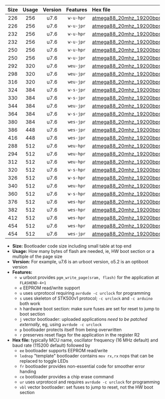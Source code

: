 |Size|Usage|Version|Features|Hex file|
|:-:|:-:|:-:|:-:|:--|
|226|256|u7.6|`w-u-hpr`|[atmega88_20mhz_19200bps_ur.hex](https://raw.githubusercontent.com/stefanrueger/urboot/main/bootloaders/atmega88/fcpu_20mhz/19200_bps/atmega88_20mhz_19200bps_ur.hex)|
|226|256|u7.6|`w-u-jpr`|[atmega88_20mhz_19200bps_ur_vbl.hex](https://raw.githubusercontent.com/stefanrueger/urboot/main/bootloaders/atmega88/fcpu_20mhz/19200_bps/atmega88_20mhz_19200bps_ur_vbl.hex)|
|232|256|u7.6|`w-u-hpr`|[atmega88_20mhz_19200bps_lednop_ur.hex](https://raw.githubusercontent.com/stefanrueger/urboot/main/bootloaders/atmega88/fcpu_20mhz/19200_bps/atmega88_20mhz_19200bps_lednop_ur.hex)|
|232|256|u7.6|`w-u-jpr`|[atmega88_20mhz_19200bps_lednop_ur_vbl.hex](https://raw.githubusercontent.com/stefanrueger/urboot/main/bootloaders/atmega88/fcpu_20mhz/19200_bps/atmega88_20mhz_19200bps_lednop_ur_vbl.hex)|
|250|256|u7.6|`w-u-hpr`|[atmega88_20mhz_19200bps_lednop_fr_ur.hex](https://raw.githubusercontent.com/stefanrueger/urboot/main/bootloaders/atmega88/fcpu_20mhz/19200_bps/atmega88_20mhz_19200bps_lednop_fr_ur.hex)|
|250|256|u7.6|`w-u-jpr`|[atmega88_20mhz_19200bps_lednop_fr_ur_vbl.hex](https://raw.githubusercontent.com/stefanrueger/urboot/main/bootloaders/atmega88/fcpu_20mhz/19200_bps/atmega88_20mhz_19200bps_lednop_fr_ur_vbl.hex)|
|292|320|u7.6|`weu-jpr`|[atmega88_20mhz_19200bps_ee_ur_vbl.hex](https://raw.githubusercontent.com/stefanrueger/urboot/main/bootloaders/atmega88/fcpu_20mhz/19200_bps/atmega88_20mhz_19200bps_ee_ur_vbl.hex)|
|298|320|u7.6|`weu-jpr`|[atmega88_20mhz_19200bps_ee_lednop_ur_vbl.hex](https://raw.githubusercontent.com/stefanrueger/urboot/main/bootloaders/atmega88/fcpu_20mhz/19200_bps/atmega88_20mhz_19200bps_ee_lednop_ur_vbl.hex)|
|316|320|u7.6|`weu-jpr`|[atmega88_20mhz_19200bps_ee_lednop_fr_ur_vbl.hex](https://raw.githubusercontent.com/stefanrueger/urboot/main/bootloaders/atmega88/fcpu_20mhz/19200_bps/atmega88_20mhz_19200bps_ee_lednop_fr_ur_vbl.hex)|
|324|384|u7.6|`w-s-jpr`|[atmega88_20mhz_19200bps_vbl.hex](https://raw.githubusercontent.com/stefanrueger/urboot/main/bootloaders/atmega88/fcpu_20mhz/19200_bps/atmega88_20mhz_19200bps_vbl.hex)|
|330|384|u7.6|`w-s-jpr`|[atmega88_20mhz_19200bps_lednop_vbl.hex](https://raw.githubusercontent.com/stefanrueger/urboot/main/bootloaders/atmega88/fcpu_20mhz/19200_bps/atmega88_20mhz_19200bps_lednop_vbl.hex)|
|344|384|u7.6|`weu-jpr`|[atmega88_20mhz_19200bps_ee_lednop_fr_ce_ur_vbl.hex](https://raw.githubusercontent.com/stefanrueger/urboot/main/bootloaders/atmega88/fcpu_20mhz/19200_bps/atmega88_20mhz_19200bps_ee_lednop_fr_ce_ur_vbl.hex)|
|364|384|u7.6|`w-s-jpr`|[atmega88_20mhz_19200bps_lednop_fr_vbl.hex](https://raw.githubusercontent.com/stefanrueger/urboot/main/bootloaders/atmega88/fcpu_20mhz/19200_bps/atmega88_20mhz_19200bps_lednop_fr_vbl.hex)|
|380|384|u7.6|`wes-jpr`|[atmega88_20mhz_19200bps_ee_vbl.hex](https://raw.githubusercontent.com/stefanrueger/urboot/main/bootloaders/atmega88/fcpu_20mhz/19200_bps/atmega88_20mhz_19200bps_ee_vbl.hex)|
|386|448|u7.6|`wes-jpr`|[atmega88_20mhz_19200bps_ee_lednop_vbl.hex](https://raw.githubusercontent.com/stefanrueger/urboot/main/bootloaders/atmega88/fcpu_20mhz/19200_bps/atmega88_20mhz_19200bps_ee_lednop_vbl.hex)|
|416|448|u7.6|`wes-jpr`|[atmega88_20mhz_19200bps_ee_lednop_fr_vbl.hex](https://raw.githubusercontent.com/stefanrueger/urboot/main/bootloaders/atmega88/fcpu_20mhz/19200_bps/atmega88_20mhz_19200bps_ee_lednop_fr_vbl.hex)|
|288|512|u7.6|`weu-hpr`|[atmega88_20mhz_19200bps_ee_ur.hex](https://raw.githubusercontent.com/stefanrueger/urboot/main/bootloaders/atmega88/fcpu_20mhz/19200_bps/atmega88_20mhz_19200bps_ee_ur.hex)|
|294|512|u7.6|`weu-hpr`|[atmega88_20mhz_19200bps_ee_lednop_ur.hex](https://raw.githubusercontent.com/stefanrueger/urboot/main/bootloaders/atmega88/fcpu_20mhz/19200_bps/atmega88_20mhz_19200bps_ee_lednop_ur.hex)|
|312|512|u7.6|`weu-hpr`|[atmega88_20mhz_19200bps_ee_lednop_fr_ur.hex](https://raw.githubusercontent.com/stefanrueger/urboot/main/bootloaders/atmega88/fcpu_20mhz/19200_bps/atmega88_20mhz_19200bps_ee_lednop_fr_ur.hex)|
|320|512|u7.6|`w-s-hpr`|[atmega88_20mhz_19200bps.hex](https://raw.githubusercontent.com/stefanrueger/urboot/main/bootloaders/atmega88/fcpu_20mhz/19200_bps/atmega88_20mhz_19200bps.hex)|
|326|512|u7.6|`w-s-hpr`|[atmega88_20mhz_19200bps_lednop.hex](https://raw.githubusercontent.com/stefanrueger/urboot/main/bootloaders/atmega88/fcpu_20mhz/19200_bps/atmega88_20mhz_19200bps_lednop.hex)|
|340|512|u7.6|`weu-hpr`|[atmega88_20mhz_19200bps_ee_lednop_fr_ce_ur.hex](https://raw.githubusercontent.com/stefanrueger/urboot/main/bootloaders/atmega88/fcpu_20mhz/19200_bps/atmega88_20mhz_19200bps_ee_lednop_fr_ce_ur.hex)|
|360|512|u7.6|`w-s-hpr`|[atmega88_20mhz_19200bps_lednop_fr.hex](https://raw.githubusercontent.com/stefanrueger/urboot/main/bootloaders/atmega88/fcpu_20mhz/19200_bps/atmega88_20mhz_19200bps_lednop_fr.hex)|
|376|512|u7.6|`wes-hpr`|[atmega88_20mhz_19200bps_ee.hex](https://raw.githubusercontent.com/stefanrueger/urboot/main/bootloaders/atmega88/fcpu_20mhz/19200_bps/atmega88_20mhz_19200bps_ee.hex)|
|382|512|u7.6|`wes-hpr`|[atmega88_20mhz_19200bps_ee_lednop.hex](https://raw.githubusercontent.com/stefanrueger/urboot/main/bootloaders/atmega88/fcpu_20mhz/19200_bps/atmega88_20mhz_19200bps_ee_lednop.hex)|
|412|512|u7.6|`wes-hpr`|[atmega88_20mhz_19200bps_ee_lednop_fr.hex](https://raw.githubusercontent.com/stefanrueger/urboot/main/bootloaders/atmega88/fcpu_20mhz/19200_bps/atmega88_20mhz_19200bps_ee_lednop_fr.hex)|
|454|512|u7.6|`wes-hpr`|[atmega88_20mhz_19200bps_ee_lednop_fr_ce.hex](https://raw.githubusercontent.com/stefanrueger/urboot/main/bootloaders/atmega88/fcpu_20mhz/19200_bps/atmega88_20mhz_19200bps_ee_lednop_fr_ce.hex)|
|454|512|u7.6|`wes-jpr`|[atmega88_20mhz_19200bps_ee_lednop_fr_ce_vbl.hex](https://raw.githubusercontent.com/stefanrueger/urboot/main/bootloaders/atmega88/fcpu_20mhz/19200_bps/atmega88_20mhz_19200bps_ee_lednop_fr_ce_vbl.hex)|

- **Size:** Bootloader code size including small table at top end
- **Usage:** How many bytes of flash are needed, ie, HW boot section or a multiple of the page size
- **Version:** For example, u7.6 is an urboot version, o5.2 is an optiboot version
- **Features:**
  + `w` urboot provides `pgm_write_page(sram, flash)` for the application at `FLASHEND-4+1`
  + `e` EEPROM read/write support
  + `u` uses urprotocol requiring `avrdude -c urclock` for programming
  + `s` uses skeleton of STK500v1 protocol; `-c urclock` and `-c arduino` both work
  + `h` hardware boot section: make sure fuses are set for reset to jump to boot section
  + `j` vector bootloader: uploaded applications *need to be patched externally*, eg, using `avrdude -c urclock`
  + `p` bootloader protects itself from being overwritten
  + `r` preserves reset flags for the application in the register R2
- **Hex file:** typically MCU name, oscillator frequency (16 MHz default) and baud rate (115200 default) followed by
  + `ee` bootloader supports EEPROM read/write
  + `lednop` "template" bootloader contains `mov rx,rx` nops that can be replaced to toggle LEDs
  + `fr` bootloader provides non-essential code for smoother error handing
  + `ce` bootloader provides a chip erase command
  + `ur` uses urprotocol and requires `avrdude -c urclock` for programming
  + `vbl` vector bootloader: set fuses to jump to reset, not the HW boot section
